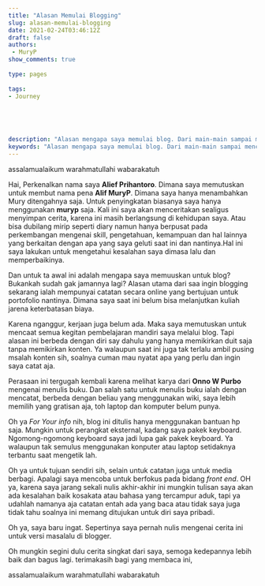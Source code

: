 ```yaml
---
title: "Alasan Memulai Blogging"
slug: alasan-memulai-blogging
date: 2021-02-24T03:46:12Z
draft: false 
authors:
 - MuryP
show_comments: true 
 
type: pages 
 
tags: 
- Journey


 
 
 
description: "Alasan mengapa saya memulai blog. Dari main-main sampai mencoba serius." 
keywords: "Alasan mengapa saya memulai blog. Dari main-main sampai mencoba serius." 
--- 
```


assalamualaikum warahmatullahi wabarakatuh


Hai, Perkenalkan nama saya **Alief Prihantoro**. Dimana saya memutuskan untuk membut nama pena **Alif MuryP**. Dimana saya hanya menambahkan Mury ditengahnya saja. Untuk penyingkatan biasanya saya hanya menggunakan **muryp** saja. Kali ini saya akan menceritakan sealigus menyimpan cerita, karena ini masih berlangsung di kehidupan saya. Atau bisa dubilang mirip seperti diary namun hanya berpusat pada perkembangan mengenai skill, pengetahuan, kemampuan dan hal lainnya yang berkaitan dengan apa yang saya geluti saat ini dan nantinya.Hal ini saya lakukan untuk mengetahui kesalahan saya dimasa lalu dan memperbaikinya. 


Dan untuk ta awal ini adalah mengapa saya memuuskan untuk blog? Bukankah sudah gak jamannya lagi? Alasan utama dari saa ingin blogging sekarang ialah mempunyai catatan secara online yang bertujuan untuk portofolio nantinya. Dimana saya saat ini belum bisa melanjutkan kuliah jarena keterbatasan biaya. 


Karena nganggur, kerjaan juga belum ada. Maka saya memutuskan untuk mencaat semua kegitan pembelajaran mandiri saya melalui blog. Tapi alasan ini berbeda dengan diri say dahulu yang hanya memikirkan duit saja tanpa memikirkan konten. Ya walaupun saat ini juga tak terlalu ambil pusing msalah konten sih, soalnya cuman mau nyatat apa yang perlu dan ingin saya catat aja. 


Perasaan ini tergugah kembali karena melihat karya dari **Onno W Purbo** mengenai menulis buku. Dan salah satu untuk menulis buku ialah dengan mencatat, berbeda dengan beliau yang menggunakan wiki, saya lebih memilih yang gratisan aja, toh laptop dan komputer belum punya. 


Oh ya *For Your info* nih, blog ini ditulis hanya menggunakan bantuan hp saja. Mungkin untuk perangkat eksternal, kadang saya pakek keyboard. Ngomong-ngomong keyboard saya jadi lupa gak pakek keyboard. Ya walaupun tak semulus menggunakan konputer atau laptop setidaknya terbantu saat mengetik lah. 


Oh ya untuk tujuan sendiri sih, selain untuk catatan juga untuk media berbagi. Apalagi saya mencoba untuk berfokus pada bidang *front end*. OH ya, karena saya jarang sekali nulis akhir-akhir ini mungkin tulisan saya akan ada kesalahan  baik kosakata atau bahasa yang tercampur aduk, tapi ya udahlah namanya aja catatan entah ada yang baca atau tidak saya juga tidak tahu soalnya ini memang ditujukan untuk diri saya pribadi.


Oh ya, saya baru ingat. Sepertinya saya pernah nulis mengenai cerita ini untuk versi masalalu di blogger. 


Oh mungkin segini dulu cerita singkat dari saya, semoga kedepannya lebih baik dan bagus lagi. terimakasih bagi yang membaca ini, 


assalamualaikum warahmatullahi wabarakatuh